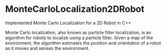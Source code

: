 # MonteCarloLocalization2DRobot
Implemented Monte Carlo Localization for a 2D Robot in C++


Monte Carlo localization, also known as particle filter localization, is an algorithm for robots to localize using a particle filter. Given a map of the environment, the algorithm estimates the position and orientation of a robot as it moves and senses the environment.
